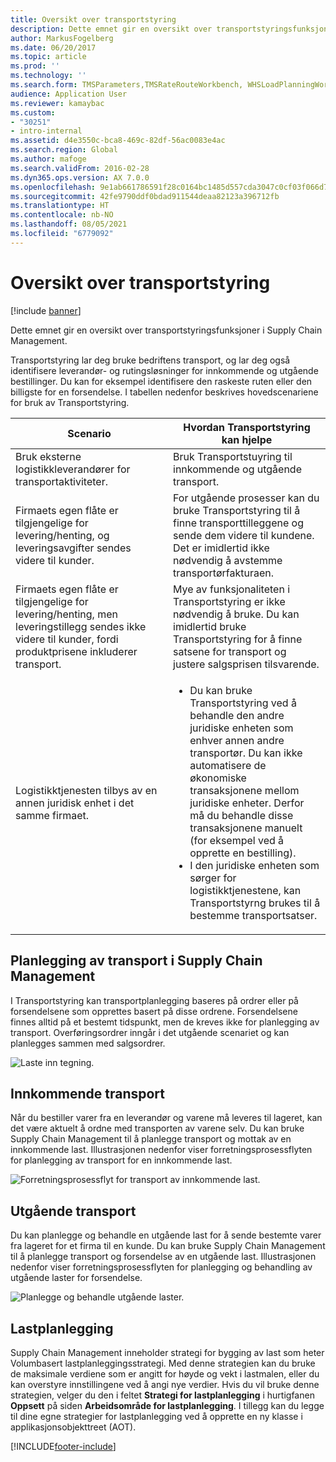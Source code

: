 ```yaml
---
title: Oversikt over transportstyring
description: Dette emnet gir en oversikt over transportstyringsfunksjoner i Supply Chain Management.
author: MarkusFogelberg
ms.date: 06/20/2017
ms.topic: article
ms.prod: ''
ms.technology: ''
ms.search.form: TMSParameters,TMSRateRouteWorkbench, WHSLoadPlanningWorkbench, TMSLoadBuildTemplateApply, WHSLoadTemplate, TMSTransportationStatus, TMSLoadSeal, TMSLoadBuildProposal, TMSLoadBuildWorkbench, TMSLoadBuildStrategy, TMSLoadBuildStrategyAttributeValue
audience: Application User
ms.reviewer: kamaybac
ms.custom:
- "30251"
- intro-internal
ms.assetid: d4e3550c-bca8-469c-82df-56ac0083e4ac
ms.search.region: Global
ms.author: mafoge
ms.search.validFrom: 2016-02-28
ms.dyn365.ops.version: AX 7.0.0
ms.openlocfilehash: 9e1ab661786591f28c0164bc1485d557cda3047c0cf03f066d752b4ca287b0bb
ms.sourcegitcommit: 42fe9790ddf0bdad911544deaa82123a396712fb
ms.translationtype: HT
ms.contentlocale: nb-NO
ms.lasthandoff: 08/05/2021
ms.locfileid: "6779092"
---
```

# <a name="transportation-management-overview"></a>Oversikt over transportstyring

[!include [banner](../includes/banner.md)]

Dette emnet gir en oversikt over transportstyringsfunksjoner i Supply Chain Management.

Transportstyring lar deg bruke bedriftens transport, og lar deg også identifisere leverandør- og rutingsløsninger for innkommende og utgående bestillinger. Du kan for eksempel identifisere den raskeste ruten eller den billigste for en forsendelse. I tabellen nedenfor beskrives hovedscenariene for bruk av Transportstyring.

<table>
<colgroup>
<col width="50%" />
<col width="50%" />
</colgroup>
<thead>
<tr class="header">
<th>Scenario</th>
<th>Hvordan Transportstyring kan hjelpe</th>
</tr>
</thead>
<tbody>
<tr class="odd">
<td>Bruk eksterne logistikkleverandører for transportaktiviteter.</td>
<td>Bruk Transportstuyring til innkommende og utgående transport.</td>
</tr>
<tr class="even">
<td>Firmaets egen flåte er tilgjengelige for levering/henting, og leveringsavgifter sendes videre til kunder.</td>
<td>For utgående prosesser kan du bruke Transportstyring til å finne transporttilleggene og sende dem videre til kundene. Det er imidlertid ikke nødvendig å avstemme transportørfakturaen.</td>
</tr>
<tr class="odd">
<td>Firmaets egen flåte er tilgjengelige for levering/henting, men leveringstillegg sendes ikke videre til kunder, fordi produktprisene inkluderer transport.</td>
<td>Mye av funksjonaliteten i Transportstyring er ikke nødvendig å bruke. Du kan imidlertid bruke Transportstyring for å finne satsene for transport og justere salgsprisen tilsvarende.</td>
</tr>
<tr class="even">
<td>Logistikktjenesten tilbys av en annen juridisk enhet i det samme firmaet.</td>
<td><ul>
<li>Du kan bruke Transportstyring ved å behandle den andre juridiske enheten som enhver annen andre transportør. Du kan ikke automatisere de økonomiske transaksjonene mellom juridiske enheter. Derfor må du behandle disse transaksjonene manuelt (for eksempel ved å opprette en bestilling).</li>
<li>I den juridiske enheten som sørger for logistikktjenestene, kan Transportstyrng brukes til å bestemme transportsatser.</li>
</ul></td>
</tr>
</tbody>
</table>

## <a name="planning-transportation-in-supply-chain-management"></a>Planlegging av transport i Supply Chain Management
I Transportstyring kan transportplanlegging baseres på ordrer eller på forsendelsene som opprettes basert på disse ordrene. Forsendelsene finnes alltid på et bestemt tidspunkt, men de kreves ikke for planlegging av transport. Overføringsordrer inngår i det utgående scenariet og kan planlegges sammen med salgsordrer. 

![Laste inn tegning.](./media/Load-drawing1-1024x477.jpg)

## <a name="inbound-transportation"></a>Innkommende transport
Når du bestiller varer fra en leverandør og varene må leveres til lageret, kan det være aktuelt å ordne med transporten av varene selv. Du kan bruke Supply Chain Management til å planlegge transport og mottak av en innkommende last. Illustrasjonen nedenfor viser forretningsprosessflyten for planlegging av transport for en innkommende last. 

![Forretningsprosessflyt for transport av innkommende last.](./media/Businessprocessflowforinboundloadtransportation.jpg)

## <a name="outbound-transportation"></a>Utgående transport
Du kan planlegge og behandle en utgående last for å sende bestemte varer fra lageret for et firma til en kunde. Du kan bruke Supply Chain Management til å planlegge transport og forsendelse av en utgående last. Illustrasjonen nedenfor viser forretningsprosessflyten for planlegging og behandling av utgående laster for forsendelse. 

![Planlegge og behandle utgående laster.](./media/Planningandprocessingoutboundloads.jpg)

## <a name="load-building"></a>Lastplanlegging
Supply Chain Management inneholder strategi for bygging av last som heter Volumbasert lastplanleggingsstrategi. Med denne strategien kan du bruke de maksimale verdiene som er angitt for høyde og vekt i lastmalen, eller du kan overstyre innstillingene ved å angi nye verdier. Hvis du vil bruke denne strategien, velger du den i feltet **Strategi for lastplanlegging** i hurtigfanen **Oppsett** på siden **Arbeidsområde for lastplanlegging**. I tillegg kan du legge til dine egne strategier for lastplanlegging ved å opprette en ny klasse i applikasjonsobjekttreet (AOT).





[!INCLUDE[footer-include](../../includes/footer-banner.md)]